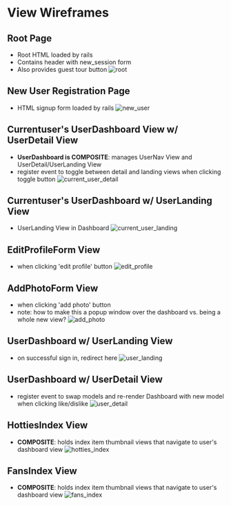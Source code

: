 # View Wireframes

## Root Page
- Root HTML loaded by rails
- Contains header with new_session form
- Also provides guest tour button
![root]

## New User Registration Page
- HTML signup form loaded by rails
![new_user]

## Currentuser's UserDashboard View w/ UserDetail View
- **UserDashboard is COMPOSITE**: manages UserNav View and UserDetail/UserLanding View
- register event to toggle between detail and landing views when clicking toggle button
![current_user_detail]

## Currentuser's UserDashboard w/ UserLanding View
- UserLanding View in Dashboard
![current_user_landing]

## EditProfileForm View
- when clicking 'edit profile' button
![edit_profile]

## AddPhotoForm View
- when clicking 'add photo' button
- note: how to make this a popup window over the dashboard vs. being a whole new view?
![add_photo]

## UserDashboard w/ UserLanding View
- on successful sign in, redirect here
![user_landing]

## UserDashboard w/ UserDetail View
- register event to swap models and re-render Dashboard with new model when clicking like/dislike
![user_detail]

## HottiesIndex View
- **COMPOSITE**: holds index item thumbnail views that navigate to user's dashboard view
![hotties_index]

## FansIndex View
- **COMPOSITE**: holds index item thumbnail views that navigate to user's dashboard view
![fans_index]



[root]: ./wireframes/root.jpg
[new_user]: ./wireframes/new_user.jpg
[current_user_detail]: ./wireframes/current_user_user_dashboard_with_user_detail.jpg
[current_user_landing]: ./wireframes/current_user_user_dashboard_with_user_landing.jpg
[edit_profile]: ./wireframes/edit_profile.jpg
[add_photo]: ./wireframes/add_photo.jpg
[user_landing]: ./wireframes/user_dashboard_with_user_landing.jpg
[user_detail]: ./wireframes/user_dashboard_with_user_detail.jpg
[hotties_index]: ./wireframes/top_hotties_index.jpg
[fans_index]: ./wireframes/fans_index.jpg
